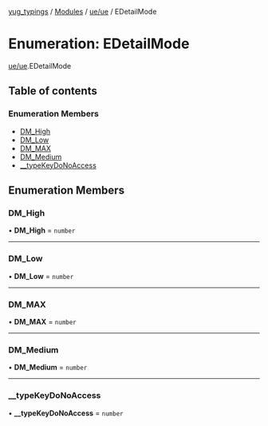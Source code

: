[yug_typings](../README.md) / [Modules](../modules.md) / [ue/ue](../modules/ue_ue.md) / EDetailMode

# Enumeration: EDetailMode

[ue/ue](../modules/ue_ue.md).EDetailMode

## Table of contents

### Enumeration Members

- [DM\_High](ue_ue.EDetailMode.md#dm_high)
- [DM\_Low](ue_ue.EDetailMode.md#dm_low)
- [DM\_MAX](ue_ue.EDetailMode.md#dm_max)
- [DM\_Medium](ue_ue.EDetailMode.md#dm_medium)
- [\_\_typeKeyDoNoAccess](ue_ue.EDetailMode.md#__typekeydonoaccess)

## Enumeration Members

### DM\_High

• **DM\_High** = `number`

___

### DM\_Low

• **DM\_Low** = `number`

___

### DM\_MAX

• **DM\_MAX** = `number`

___

### DM\_Medium

• **DM\_Medium** = `number`

___

### \_\_typeKeyDoNoAccess

• **\_\_typeKeyDoNoAccess** = `number`
